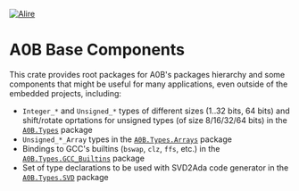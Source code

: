  [![Alire](https://img.shields.io/endpoint?url=https://alire.ada.dev/badges/a0b_base.json)](https://alire.ada.dev/crates/a0b_base.html)
 
# A0B Base Components

This crate provides root packages for A0B's packages hierarchy and some components that might be useful for many applications, even outside of the embedded projects, including:

 * `Integer_*` and `Unsigned_*` types of different sizes (1..32 bits, 64 bits) and shift/rotate oprtations for unsigned types (of size 8/16/32/64 bits) in the [`A0B.Types`](https://github.com/godunko/a0b-base/blob/main/source/a0b-types.ads) package
 * `Unsigned_*_Array` types in the [`A0B.Types.Arrays`](https://github.com/godunko/a0b-base/blob/main/source/a0b-types-arrays.ads) package
 * Bindings to GCC's builtins (`bswap`, `clz`, `ffs`, etc.) in the [`A0B.Types.GCC_Builtins`](https://github.com/godunko/a0b-base/blob/main/source/a0b-types-gcc_builtins.ads) package
 * Set of type declarations to be used with SVD2Ada code generator in the [`A0B.Types.SVD`](https://github.com/godunko/a0b-base/blob/main/source/a0b-types-svd.ads) package
